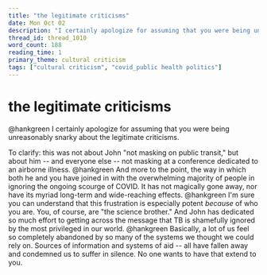 ```yaml
---
title: "the legitimate criticisms"
date: Mon Oct 02
description: "I certainly apologize for assuming that you were being unreasonably snarky about the legitimate criticisms."
thread_id: thread_1010
word_count: 188
reading_time: 1
primary_theme: cultural criticism
tags: ["cultural criticism", "covid_public health politics"]
---
```


# the legitimate criticisms

@hankgreen I certainly apologize for assuming that you were being unreasonably snarky about the legitimate criticisms.

To clarify: this was not about John "not masking on public transit," but about him -- and everyone else -- not masking at a conference dedicated to an airborne illness. @hankgreen And more to the point, the way in which both he and you have joined in with the overwhelming majority of people in ignoring the ongoing scourge of COVID. It has not magically gone away, nor have its myriad long-term and wide-reaching effects. @hankgreen I'm sure you can understand that this frustration is especially potent *because* of who you are. You, of course, are "the science brother." And John has dedicated so much effort to getting across the message that TB is shamefully ignored by the most privileged in our world. @hankgreen Basically, a lot of us feel so completely abandoned by so many of the systems we thought we could rely on. Sources of information and systems of aid -- all have fallen away and condemned us to suffer in silence. No one wants to have that extend to you.